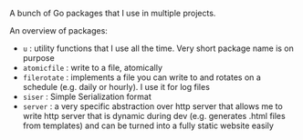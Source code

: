 A bunch of Go packages that I use in multiple projects.

An overview of packages:
* `u` : utility functions that I use all the time. Very short package name
is on purpose
* `atomicfile` : write to a file, atomically
* `filerotate` : implements a file you can write to and rotates on a schedule
(e.g. daily or hourly). I use it for log files
* `siser` : Simple Serialization format
* `server` : a very specific abstraction over http server that allows
me to write http server that is dynamic during dev (e.g. generates .html
files from templates) and can be turned into a fully static website easily
